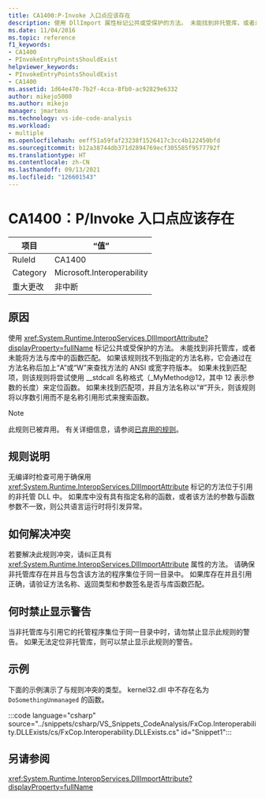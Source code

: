 ```yaml
---
title: CA1400:P-Invoke 入口点应该存在
description: 使用 DllImport 属性标记公共或受保护的方法。 未能找到非托管库，或者未能将方法与库中的函数匹配。
ms.date: 11/04/2016
ms.topic: reference
f1_keywords:
- CA1400
- PInvokeEntryPointsShouldExist
helpviewer_keywords:
- PInvokeEntryPointsShouldExist
- CA1400
ms.assetid: 1d64e470-7b2f-4cca-8fb0-ac92829e6332
author: mikejo5000
ms.author: mikejo
manager: jmartens
ms.technology: vs-ide-code-analysis
ms.workload:
- multiple
ms.openlocfilehash: eeff51a59faf23238f1526417c3cc4b122450bfd
ms.sourcegitcommit: b12a38744db371d2894769ecf305585f9577792f
ms.translationtype: HT
ms.contentlocale: zh-CN
ms.lasthandoff: 09/13/2021
ms.locfileid: "126601543"
---
```

# <a name="ca1400-pinvoke-entry-points-should-exist"></a>CA1400：P/Invoke 入口点应该存在

|项目|“值”|
|-|-|
|RuleId|CA1400|
|Category|Microsoft.Interoperability|
|重大更改|非中断|

## <a name="cause"></a>原因
使用 <xref:System.Runtime.InteropServices.DllImportAttribute?displayProperty=fullName> 标记公共或受保护的方法。 未能找到非托管库，或者未能将方法与库中的函数匹配。 如果该规则找不到指定的方法名称，它会通过在方法名称后加上“A”或“W”来查找方法的 ANSI 或宽字符版本。 如果未找到匹配项，则该规则将尝试使用 __stdcall 名称格式（_MyMethod@12，其中 12 表示参数的长度）来定位函数。 如果未找到匹配项，并且方法名称以“#”开头，则该规则将以序数引用而不是名称引用形式来搜索函数。

> [!NOTE]
> 此规则已被弃用。 有关详细信息，请参阅[已弃用的规则](fxcop-unported-deprecated-rules.md)。

## <a name="rule-description"></a>规则说明
无编译时检查可用于确保用 <xref:System.Runtime.InteropServices.DllImportAttribute> 标记的方法位于引用的非托管 DLL 中。 如果库中没有具有指定名称的函数，或者该方法的参数与函数参数不一致，则公共语言运行时将引发异常。

## <a name="how-to-fix-violations"></a>如何解决冲突
若要解决此规则冲突，请纠正具有 <xref:System.Runtime.InteropServices.DllImportAttribute> 属性的方法。 请确保非托管库存在并且与包含该方法的程序集位于同一目录中。 如果库存在并且引用正确，请验证方法名称、返回类型和参数签名是否与库函数匹配。

## <a name="when-to-suppress-warnings"></a>何时禁止显示警告
当非托管库与引用它的托管程序集位于同一目录中时，请勿禁止显示此规则的警告。 如果无法定位非托管库，则可以禁止显示此规则的警告。

## <a name="example"></a>示例
下面的示例演示了与规则冲突的类型。 kernel32.dll 中不存在名为 `DoSomethingUnmanaged` 的函数。

:::code language="csharp" source="../snippets/csharp/VS_Snippets_CodeAnalysis/FxCop.Interoperability.DLLExists/cs/FxCop.Interoperability.DLLExists.cs" id="Snippet1":::

## <a name="see-also"></a>另请参阅
 <xref:System.Runtime.InteropServices.DllImportAttribute?displayProperty=fullName>
